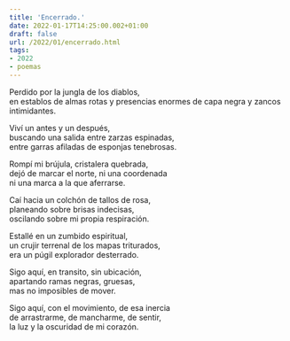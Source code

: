 ```yaml
---
title: 'Encerrado.'
date: 2022-01-17T14:25:00.002+01:00
draft: false
url: /2022/01/encerrado.html
tags: 
- 2022
- poemas
---
```


Perdido por la jungla de los diablos,  
en establos de almas rotas y presencias enormes de capa negra y zancos intimidantes.  

Viví un antes y un después,  
buscando una salida entre zarzas espinadas,  
entre garras afiladas de esponjas tenebrosas.  

Rompí mi brújula, cristalera quebrada,  
dejó de marcar el norte, ni una coordenada  
ni una marca a la que aferrarse.  

Caí hacia un colchón de tallos de rosa,  
planeando sobre brisas indecisas,  
oscilando sobre mi propia respiración.  

Estallé en un zumbido espiritual,  
un crujir terrenal de los mapas triturados,  
era un púgil explorador desterrado.  

Sigo aquí, en transito, sin ubicación,  
apartando ramas negras, gruesas,  
mas no imposibles de mover.  

Sigo aquí, con el movimiento, de esa inercia  
de arrastrarme, de mancharme, de sentir,  
la luz y la oscuridad de mi corazón.  